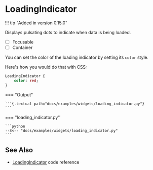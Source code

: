 # LoadingIndicator

!!! tip "Added in version 0.15.0"

Displays pulsating dots to indicate when data is being loaded.

- [ ] Focusable
- [ ] Container

You can set the color of the loading indicator by setting its `color` style.

Here's how you would do that with CSS:

```sass
LoadingIndicator {
    color: red;
}
```


=== "Output"

    ```{.textual path="docs/examples/widgets/loading_indicator.py"}
    ```

=== "loading_indicator.py"

    ```python
    --8<-- "docs/examples/widgets/loading_indicator.py"
    ```

## See Also

* [LoadingIndicator](../api/loading_indicator.md) code reference
